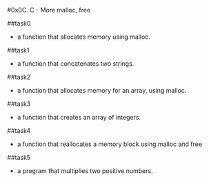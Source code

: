 #0x0C. C - More malloc, free

##task0
* a function that allocates memory using malloc.

##task1
* a function that concatenates two strings.

##task2
* a function that allocates memory for an array, using malloc.

##task3
* a function that creates an array of integers.

##task4
* a function that reallocates a memory block using malloc and free

##task5
* a program that multiplies two positive numbers.
